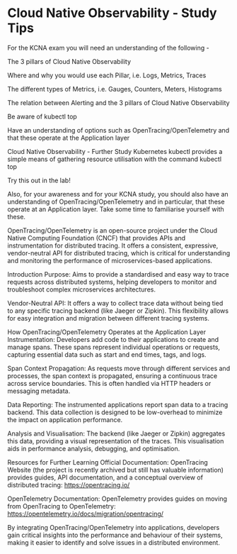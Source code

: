 # Cloud Native Observability - Study Tips
For the KCNA exam you will need an understanding of the following -

The 3 pillars of Cloud Native Observability

Where and why you would use each Pillar, i.e. Logs, Metrics, Traces

The different types of Metrics, i.e. Gauges, Counters, Meters, Histograms

The relation between Alerting and the 3 pillars of Cloud Native Observability

Be aware of kubectl top

Have an understanding of options such as OpenTracing/OpenTelemetry and that these operate at the Application layer


Cloud Native Observability - Further Study
Kubernetes kubectl provides a simple means of gathering resource utilisation with the command kubectl top

Try this out in the lab!

Also, for your awareness and for your KCNA study, you should also have an understanding of OpenTracing/OpenTelemetry and in particular, that these operate at an Application layer. Take some time to familiarise yourself with these.

OpenTracing/OpenTelemetry is an open-source project under the Cloud Native Computing Foundation (CNCF) that provides APIs and instrumentation for distributed tracing. It offers a consistent, expressive, vendor-neutral API for distributed tracing, which is critical for understanding and monitoring the performance of microservices-based applications.

Introduction
Purpose: Aims to provide a standardised and easy way to trace requests across distributed systems, helping developers to monitor and troubleshoot complex microservices architectures.

Vendor-Neutral API: It offers a way to collect trace data without being tied to any specific tracing backend (like Jaeger or Zipkin). This flexibility allows for easy integration and migration between different tracing systems.

How OpenTracing/OpenTelemetry Operates at the Application Layer
Instrumentation: Developers add code to their applications to create and manage spans. These spans represent individual operations or requests, capturing essential data such as start and end times, tags, and logs.

Span Context Propagation: As requests move through different services and processes, the span context is propagated, ensuring a continuous trace across service boundaries. This is often handled via HTTP headers or messaging metadata.

Data Reporting: The instrumented applications report span data to a tracing backend. This data collection is designed to be low-overhead to minimize the impact on application performance.

Analysis and Visualisation: The backend (like Jaeger or Zipkin) aggregates this data, providing a visual representation of the traces. This visualisation aids in performance analysis, debugging, and optimisation.

Resources for Further Learning
Official Documentation: OpenTracing Website (the project is recently archived but still has valuable information) provides guides, API documentation, and a conceptual overview of distributed tracing: https://opentracing.io/

OpenTelemetry Documentation: OpenTelemetry provides guides on moving from OpenTracing to OpenTelemetry: https://opentelemetry.io/docs/migration/opentracing/

By integrating OpenTracing/OpenTelemetry into applications, developers gain critical insights into the performance and behaviour of their systems, making it easier to identify and solve issues in a distributed environment.

